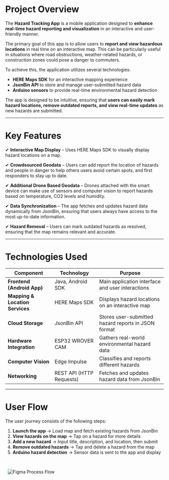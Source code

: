 # **Project Overview**  

The **Hazard Tracking App** is a mobile application designed to **enhance real-time hazard reporting and visualization** in an interactive and user-friendly manner.  

The primary goal of this app is to allow users to **report and view hazardous locations** in real time on an interactive map. This can be particularly useful in situations where road obstructions, weather-related hazards, or construction zones could pose a danger to commuters.  

To achieve this, the application utilizes several technologies:  
- **HERE Maps SDK** for an interactive mapping experience  
- **JsonBin API** to store and manage user-submitted hazard data  
- **Arduino sensors** to provide real-time environmental hazard detection  

The app is designed to be intuitive, ensuring that **users can easily mark hazard locations, remove outdated reports, and view real-time updates** as new hazards are submitted.  

---

# **Key Features**  

✔ **Interactive Map Display** – Uses HERE Maps SDK to visually display hazard locations on a map.  

✔ **Crowdsourced Geodata** – Users can add report the location of hazards and people in danger to help others users avoid certain spots, and first responders to stay up to date.

✔ **Additional Drone Based Geodata** – Drones attached with the smart device can make use of sensors and computer vision to report hazards based on temperature, CO2 levels and humidity.

✔ **Data Synchronization** – The app fetches and updates hazard data dynamically from JsonBin, ensuring that users always have access to the most up-to-date information.  

✔ **Hazard Removal** – Users can mark outdated hazards as resolved, ensuring that the map remains relevant and accurate.  

---

# **Technologies Used**  

| **Component**   | **Technology** | **Purpose** |
|---------------|--------------|------------|
| **Frontend (Android App)** | Java, Android SDK | Main application interface and user interactions |
| **Mapping & Location Services** | HERE Maps SDK | Displays hazard locations on an interactive map |
| **Cloud Storage** | JsonBin API | Stores user-submitted hazard reports in JSON format |
| **Hardware Integration** | ESP32 WROVER CAM | Gathers real-world environmental hazard data |
| **Computer Vision** | Edge Impulse | Classifies and reports different hazards  |
| **Networking** | REST API (HTTP Requests) | Fetches and updates hazard data from JsonBin |

---

# **User Flow**  
The user journey consists of the following steps:  
1. **Launch the app** → Load map and fetch existing hazards from JsonBin  
2. **View hazards on the map** → Tap on a hazard for more details  
3. **Add a new hazard** → Input title, description, and location, then submit  
4. **Remove outdated hazards** → Tap and delete a hazard from the map  
5. **Arduino hazard detection** → Sensor data is sent to the app and display

&nbsp;
   
&nbsp;
![Figma Process Flow](https://i.imgur.com/5u825va.jpeg)  
